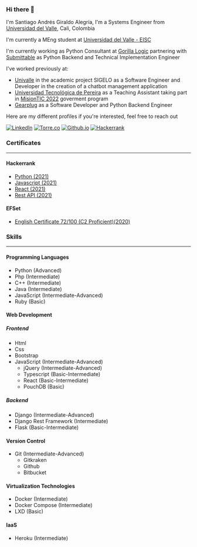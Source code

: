 ### Hi there 👋

<!--
**Arkaikus/Arkaikus** is a ✨ _special_ ✨ repository because its `README.md` (this file) appears on your GitHub profile.

Here are some ideas to get you started:

- 🔭 I’m currently working on ...
- 🌱 I’m currently learning ...
- 👯 I’m looking to collaborate on ...
- 🤔 I’m looking for help with ...
- 💬 Ask me about ...
- 📫 How to reach me: ...
- 😄 Pronouns: ...
- ⚡ Fun fact: ...
-->

I'm Santiago Andrés Giraldo Alegría, I'm a Systems Engineer from [Universidad del Valle](http://eisc.univalle.edu.co/), Cali, Colombia 

I'm currently a MEng student at [Universidad del Valle - EISC](http://ingenieria.univalle.edu.co/maestrias/maestria-en-ingenieria-area-de-enfasis-ingenieria-de-sistemas-y-computacion)

I'm currently working as Python Consultant at [Gorilla Logic](https://gorillalogic.com/) partnering with [Submittable](https://submittable.com/) as Python Backend and Technical Implementation Engineer

I've worked previously at:

- [Univalle](https://www.univalle.edu.co/) in the academic project SIGELO as a Software Engineer and Developer in the creation of a chatbot management application
- [Universidad Tecnológica de Pereira](https://www.utp.edu.co/) as a Teaching Assistant taking part in [MisionTIC 2022](https://www.misiontic2022.gov.co/) goverment program
- [Gearplug](https://gearplug.io/en/) as a Software Developer and Python Backend Engineer

Here are my different profiles if you're interested, feel free to reach out

[![LinkedIn](https://img.shields.io/badge/Linkedin-2894ff.svg?logo=linkedin&style=for-the-badge)](https://www.linkedin.com/in/santiagogiraldoalegria)
[![Torre.co](https://img.shields.io/badge/T-Torre.co-cddc39.svg?style=for-the-badge)](https://torre.co/giraldosantiago)
[![Github.io](https://img.shields.io/badge/Github.io-black?logo=github&style=for-the-badge)](https://arkaikus.github.io/)
[![Hackerrank](https://img.shields.io/badge/Hackerrank-39424e.svg?logo=hackerrank&style=for-the-badge)](https://www.hackerrank.com/giraldo_santiago)

### Certificates
***
#### Hackerrank
- [Python (2021)](https://www.hackerrank.com/certificates/4971d1984d47)
- [Javascript (2021)](https://www.hackerrank.com/certificates/74504f050cc2)
- [React (2021)](https://www.hackerrank.com/certificates/ae2281c24eb4)
- [Rest API (2021)](https://www.hackerrank.com/certificates/bba9c301195a)

#### EFSet

- [English Certificate 72/100 (C2 Proficient)(2020)](https://www.efset.org/cert/pWdvMy)

### Skills
* * *

#### Programming Languages
- Python (Advanced)
- Php (Intermediate)
- C++ (Intermediate)
- Java (Intermediate)
- JavaScript (Intermediate-Advanced)
- Ruby (Basic)

#### Web Development
##### Frontend 
- Html
- Css
- Bootstrap
- JavaScript (Intermediate-Advanced)
  - jQuery (Intermediate-Advanced)
  - Typescript (Basic-Intermediate)
  - React (Basic-Intermediate)
  - PouchDB (Basic)

##### Backend
- Django (Intermediate-Advanced)
- Django Rest Framework (Intermediate)
- Flask (Basic-Intermediate)

#### Version Control
- Git (Intermediate-Advanced)
  - Gitkraken
  - Github
  - Bitbucket

#### Virtualization Technologies
- Docker (Intermediate)
- Docker Compose (Intermediate)
- LXD (Basic)

#### IaaS
- Heroku (Intermediate)

